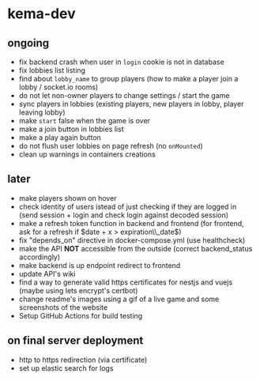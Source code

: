 # kema-dev

## ongoing

* fix backend crash when user in `login` cookie is not in database
* fix lobbies list listing
* find about `lobby_name` to group players (how to make a player join a lobby / socket.io rooms)
* do not let non-owner players to change settings / start the game
* sync players in lobbies (existing players, new players in lobby, player leaving lobby)
* make `start` false when the game is over
* make a join button in lobbies list
* make a play again button
* do not flush user lobbies on page refresh (no `onMounted`)
* clean up warnings in containers creations

## later

* make players shown on hover
* check identity of users istead of just checking if they are logged in (send session + login and check login against decoded session)
* make a refresh token function in backend and frontend (for frontend, ask for a refresh if $date + x > expiration\\_date$)
* fix "depends_on" directive in docker-compose.yml (use healthcheck)
* make the API **NOT** accessible from the outside (correct backend_status accordingly)
* make backend is up endpoint redirect to frontend
* update API's wiki
* find a way to generate valid https certificates for nestjs and vuejs (maybe using lets encrypt's certbot)
* change readme's images using a gif of a live game and some screenshots of the website
* Setup GitHub Actions for build testing

## on final server deployment

* http to https redirection (via certificate)
* set up elastic search for logs
